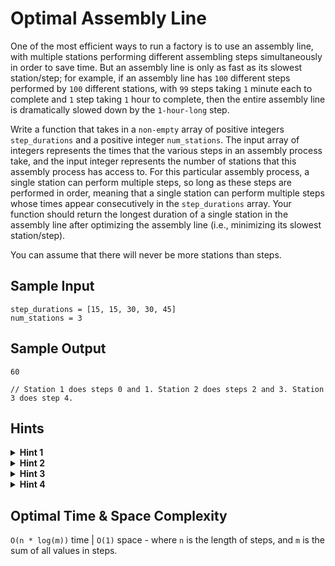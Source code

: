 # Optimal Assembly Line

One of the most efficient ways to run a factory is to use an assembly line, with multiple stations performing different assembling steps simultaneously in order to save time. But an assembly line is only as fast as its slowest station/step; for example, if an assembly line has `100` different steps performed by `100` different stations, with `99` steps taking `1` minute each to complete and `1` step taking `1` hour to complete, then the entire assembly line is dramatically slowed down by the `1-hour-long` step.

Write a function that takes in a `non-empty` array of positive integers `step_durations` and a positive integer `num_stations`. The input array of integers represents the times that the various steps in an assembly process take, and the input integer represents the number of stations that this assembly process has access to. For this particular assembly process, a single station can perform multiple steps, so long as these steps are performed in order, meaning that a single station can perform multiple steps whose times appear consecutively in the `step_durations` array. Your function should return the longest duration of a single station in the assembly line after optimizing the assembly line (i.e., minimizing its slowest station/step).

You can assume that there will never be more stations than steps.

## Sample Input

```plaintext
step_durations = [15, 15, 30, 30, 45]
num_stations = 3
```

## Sample Output

```plaintext
60  

// Station 1 does steps 0 and 1. Station 2 does steps 2 and 3. Station 3 does step 4.
```

## Hints

<details>
<summary><b>Hint 1</b></summary>

First try considering what the range of possible solutions are. What is the smallest possible solution and the largest possible solution?

</details>

<details>
<summary><b>Hint 2</b></summary>

The smallest possible solution would be the largest duration in `step_durations` in the case that this step was the only step done by its station. The largest possible solution would be the sum of all of the `step_durations` if they were all done by one solution.

</details>

<details>
<summary><b>Hint 3</b></summary>

Given this smallest and largest possible solution, you can do a `binary search` between the values to find the smallest potential solution that is actually valid.

</details>

<details>
<summary><b>Hint 4</b></summary>

You can check if a potential solution is valid by during a single iteration through the `step_durations` array. If a step has a duration larger than the potential solution's max station duration, then that can't be a correct solution. Otherwise, combine that step with the previous steps if the combination of them is not larger than the potential solution's max station duration. If it can't be combined with previous steps, then it must require a new station. Keep track of how many stations are required and ensure it is less than or equal to `num_stations`.

</details>

## Optimal Time & Space Complexity

`O(n * log(m))` time | `O(1)` space - where `n` is the length of steps, and `m` is the sum of all values in steps.
